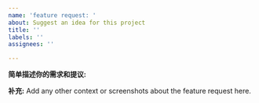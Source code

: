 ```yaml
---
name: 'feature request: '
about: Suggest an idea for this project
title: ''
labels: ''
assignees: ''

---
```


**简单描述你的需求和提议:**

**补充:**
Add any other context or screenshots about the feature request here.
